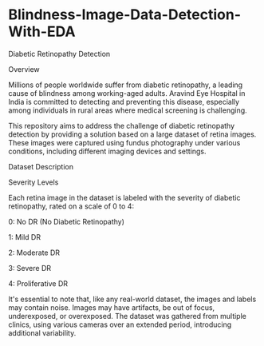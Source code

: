 # Blindness-Image-Data-Detection-With-EDA

Diabetic Retinopathy Detection

Overview

Millions of people worldwide suffer from diabetic retinopathy, a leading cause of blindness among working-aged adults. Aravind Eye Hospital in India is committed to detecting and preventing this disease, especially among individuals in rural areas where medical screening is challenging.

This repository aims to address the challenge of diabetic retinopathy detection by providing a solution based on a large dataset of retina images. These images were captured using fundus photography under various conditions, including different imaging devices and settings.

Dataset Description

Severity Levels

Each retina image in the dataset is labeled with the severity of diabetic retinopathy, rated on a scale of 0 to 4:

0: No DR (No Diabetic Retinopathy)

1: Mild DR

2: Moderate DR

3: Severe DR

4: Proliferative DR

It's essential to note that, like any real-world dataset, the images and labels may contain noise. Images may have artifacts, be out of focus, underexposed, or overexposed. The dataset was gathered from multiple clinics, using various cameras over an extended period, introducing additional variability.

